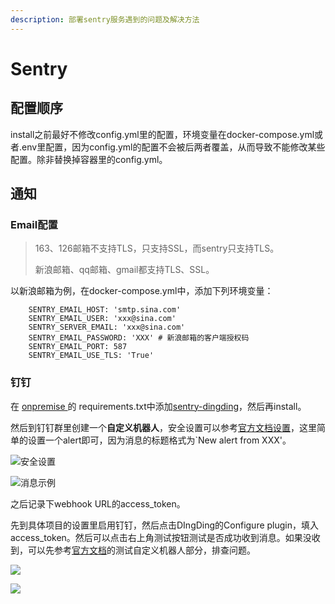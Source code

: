 ```yaml
---
description: 部署sentry服务遇到的问题及解决方法
---
```


# Sentry

## 配置顺序

install之前最好不修改config.yml里的配置，环境变量在docker-compose.yml或者.env里配置，因为config.yml的配置不会被后两者覆盖，从而导致不能修改某些配置。除非替换掉容器里的config.yml。

## 通知

### Email配置

> 163、126邮箱不支持TLS，只支持SSL，而sentry只支持TLS。
>
> 新浪邮箱、qq邮箱、gmail都支持TLS、SSL。

以新浪邮箱为例，在docker-compose.yml中，添加下列环境变量：

```text
    SENTRY_EMAIL_HOST: 'smtp.sina.com'
    SENTRY_EMAIL_USER: 'xxx@sina.com'
    SENTRY_SERVER_EMAIL: 'xxx@sina.com'
    SENTRY_EMAIL_PASSWORD: 'XXX' # 新浪邮箱的客户端授权码
    SENTRY_EMAIL_PORT: 587
    SENTRY_EMAIL_USE_TLS: 'True'
```

### 钉钉

在 [onpremise ](https://github.com/getsentry/onpremise)的 requirements.txt中添加[sentry-dingding](https://github.com/anshengme/sentry-dingding)，然后再install。

然后到钉钉群里创建一个**自定义机器人**，安全设置可以参考[官方文档设置](https://ding-doc.dingtalk.com/doc#/serverapi2/qf2nxq)，这里简单的设置一个alert即可，因为消息的标题格式为\`New alert from XXX'。

![&#x5B89;&#x5168;&#x8BBE;&#x7F6E;](https://github.com/wsfy15/gitbook/tree/0143a2165c437f65a3c445461becd1480ebc2eab/.gitbook/assets/image-1.png)

![&#x6D88;&#x606F;&#x793A;&#x4F8B;](https://github.com/wsfy15/gitbook/tree/0143a2165c437f65a3c445461becd1480ebc2eab/.gitbook/assets/image-2.png)

之后记录下webhook URL的access\_token。

先到具体项目的设置里启用钉钉，然后点击DIngDing的Configure plugin，填入access\_token。然后可以点击右上角测试按钮测试是否成功收到消息。如果没收到，可以先参考[官方文档](https://ding-doc.dingtalk.com/doc#/serverapi2/qf2nxq)的测试自定义机器人部分，排查问题。

![](https://github.com/wsfy15/gitbook/tree/0143a2165c437f65a3c445461becd1480ebc2eab/.gitbook/assets/image-3.png)

![](https://github.com/wsfy15/gitbook/tree/0143a2165c437f65a3c445461becd1480ebc2eab/.gitbook/assets/image-4.png)


